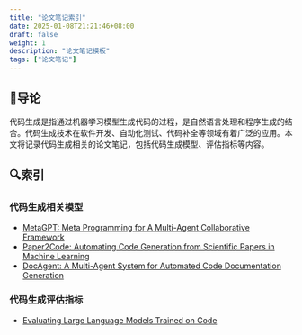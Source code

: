 ```yaml
---
title: "论文笔记索引"
date: 2025-01-08T21:21:46+08:00
draft: false
weight: 1
description: "论文笔记模板"
tags: ["论文笔记"]
---
```


## 🚏导论

代码生成是指通过机器学习模型生成代码的过程，是自然语言处理和程序生成的结合。代码生成技术在软件开发、自动化测试、代码补全等领域有着广泛的应用。本文将记录代码生成相关的论文笔记，包括代码生成模型、评估指标等内容。

## 🔍索引

### 代码生成相关模型

- [MetaGPT: Meta Programming for A Multi-Agent Collaborative Framework](../metagpt/)
- [Paper2Code: Automating Code Generation from Scientific Papers in Machine Learning](../paper2code/)
- [DocAgent: A Multi-Agent System for Automated Code Documentation Generation](../doc_agent/)

### 代码生成评估指标
  
- [Evaluating Large Language Models Trained on Code](../human_eval)
